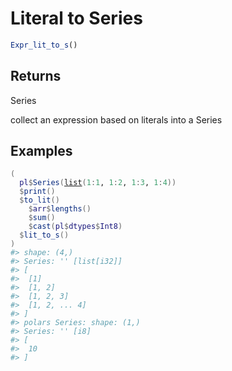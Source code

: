 # Literal to Series

```r
Expr_lit_to_s()
```

## Returns

Series

collect an expression based on literals into a Series

## Examples

<pre class='r-example'><code><span class='r-in'><span><span class='op'>(</span></span></span>
<span class='r-in'><span>  <span class='va'>pl</span><span class='op'>$</span><span class='fu'>Series</span><span class='op'>(</span><span class='fu'><a href='https://rdrr.io/r/base/list.html'>list</a></span><span class='op'>(</span><span class='fl'>1</span><span class='op'>:</span><span class='fl'>1</span>, <span class='fl'>1</span><span class='op'>:</span><span class='fl'>2</span>, <span class='fl'>1</span><span class='op'>:</span><span class='fl'>3</span>, <span class='fl'>1</span><span class='op'>:</span><span class='fl'>4</span><span class='op'>)</span><span class='op'>)</span></span></span>
<span class='r-in'><span>  <span class='op'>$</span><span class='fu'>print</span><span class='op'>(</span><span class='op'>)</span></span></span>
<span class='r-in'><span>  <span class='op'>$</span><span class='fu'>to_lit</span><span class='op'>(</span><span class='op'>)</span></span></span>
<span class='r-in'><span>    <span class='op'>$</span><span class='va'>arr</span><span class='op'>$</span><span class='fu'>lengths</span><span class='op'>(</span><span class='op'>)</span></span></span>
<span class='r-in'><span>    <span class='op'>$</span><span class='fu'>sum</span><span class='op'>(</span><span class='op'>)</span></span></span>
<span class='r-in'><span>    <span class='op'>$</span><span class='fu'>cast</span><span class='op'>(</span><span class='va'>pl</span><span class='op'>$</span><span class='va'>dtypes</span><span class='op'>$</span><span class='va'>Int8</span><span class='op'>)</span></span></span>
<span class='r-in'><span>  <span class='op'>$</span><span class='fu'>lit_to_s</span><span class='op'>(</span><span class='op'>)</span></span></span>
<span class='r-in'><span><span class='op'>)</span></span></span>
<span class='r-out co'><span class='r-pr'>#&gt;</span> shape: (4,)</span>
<span class='r-out co'><span class='r-pr'>#&gt;</span> Series: '' [list[i32]]</span>
<span class='r-out co'><span class='r-pr'>#&gt;</span> [</span>
<span class='r-out co'><span class='r-pr'>#&gt;</span> 	[1]</span>
<span class='r-out co'><span class='r-pr'>#&gt;</span> 	[1, 2]</span>
<span class='r-out co'><span class='r-pr'>#&gt;</span> 	[1, 2, 3]</span>
<span class='r-out co'><span class='r-pr'>#&gt;</span> 	[1, 2, ... 4]</span>
<span class='r-out co'><span class='r-pr'>#&gt;</span> ]</span>
<span class='r-out co'><span class='r-pr'>#&gt;</span> polars Series: shape: (1,)</span>
<span class='r-out co'><span class='r-pr'>#&gt;</span> Series: '' [i8]</span>
<span class='r-out co'><span class='r-pr'>#&gt;</span> [</span>
<span class='r-out co'><span class='r-pr'>#&gt;</span> 	10</span>
<span class='r-out co'><span class='r-pr'>#&gt;</span> ]</span>
 </code></pre>